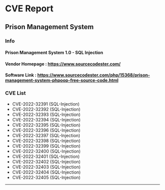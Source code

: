 # CVE Report

## Prison Management System
### Info
#### Prison Management System 1.0 - SQL Injection<br>
#### Vendor Homepage : https://www.sourcecodester.com/ <br>
#### Software Link : https://www.sourcecodester.com/php/15368/prison-management-system-phpoop-free-source-code.html

### CVE List
- CVE-2022-32391 (SQL-Injection)
- CVE-2022-32392 (SQL-Injection)
- CVE-2022-32393 (SQL-Injection)
- CVE-2022-32394 (SQL-Injection)
- CVE-2022-32395 (SQL-Injection)
- CVE-2022-32396 (SQL-Injection)
- CVE-2022-32397 (SQL-Injection)
- CVE-2022-32398 (SQL-Injection)
- CVE-2022-32399 (SQL-Injection)
- CVE-2022-32400 (SQL-Injection)
- CVE-2022-32401 (SQL-Injection)
- CVE-2022-32402 (SQL-Injection)
- CVE-2022-32403 (SQL-Injection)
- CVE-2022-32404 (SQL-Injection)
- CVE-2022-32405 (SQL-Injection)
---